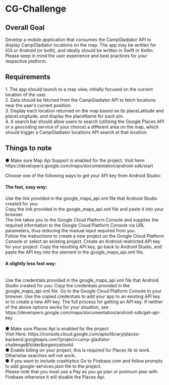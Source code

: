 <H1>CG-Challenge</H1>

<H2>Overall Goal</H2>

Develop a mobile application that consumes the CampGladiator API to display CampGladiator locations on the map. 
The app may be written for iOS or Android (or both), and ideally should be written in Swift or Kotlin. 
Please keep in mind the user experience and best practices for your respective platform.


<H2>Requirements</H2>

<p>
1. The app should launch to a map view, initially focused on the current location of the user.<br>
2. Data should be fetched from the CampGladiator API to fetch locations near the user’s current position.<br>
3. Display each location returned on the map based on its placeLatitude and placeLongitude, and display the placeName for each pin.<br>
4. A search bar should allow users to search (utilizing the Google Places API or a geocoding service of your choice) a different area on the map, which should trigger a CampGladiator locations API search at that location.<br>
</p>

<H2>Things to note</H2>
<p>
● Make sure Map Api Support is enabled for the project. Visit here: https://developers.google.com/maps/documentation/android-sdk/start <br>

Choose one of the following ways to get your API key from Android Studio:<br>

<H4>The fast, easy way:</H4>
Use the link provided in the google_maps_api.xml file that Android Studio created for you:<br>
Copy the link provided in the google_maps_api.xml file and paste it into your browser. 
<br>The link takes you to the Google Cloud Platform Console and supplies the required information to the Google Cloud Platform Console via URL parameters, thus reducing the manual input required from you.
<br>Follow the instructions to create a new project on the Google Cloud Platform Console or select an existing project.
Create an Android-restricted API key for your project.
Copy the resulting API key, go back to Android Studio, and paste the API key into the <string> element in the google_maps_api.xml file.

<H4>A slightly less fast way:</H4> 
<br>Use the credentials provided in the google_maps_api.xml file that Android Studio created for you:
Copy the credentials provided in the google_maps_api.xml file.
Go to the Google Cloud Platform Console in your browser.
Use the copied credentials to add your app to an existing API key or to create a new API key.
The full process for getting an API key: If neither of the above options works for your situation, see https://developers.google.com/maps/documentation/android-sdk/get-api-key
<br>
<br>
● Make sure Places Api is enabled for the project <br>Visit Here: https://console.cloud.google.com/apis/library/places-backend.googleapis.com?project=camp-gladiator-challenge&folder&organizationId <br>
● Enable billing on your project, this is required for Places lib to work. Otherwise searches will not work. <br>
● If you want to include crashlytics Go to Firebase.com and follow prompts to add google-services.json file to the project.
  <br> Please note that you must use a Pay as you go plan or preimum plan with Firebase otherwise it will disable the Places Api. 
  

</p>

